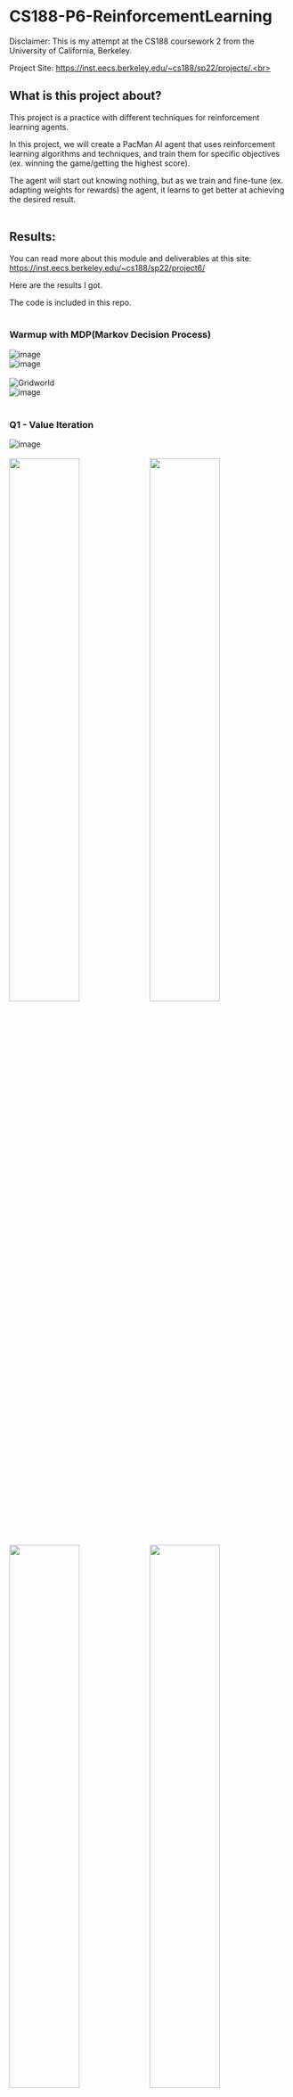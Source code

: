 # CS188-P6-ReinforcementLearning

Disclaimer: This is my attempt at the CS188 coursework 2 from the University of California, Berkeley.<br>

Project Site: https://inst.eecs.berkeley.edu/~cs188/sp22/projects/.<br><br>

## What is this project about?<br>

This project is a practice with different techniques for reinforcement learning agents.<br>

In this project, we will create a PacMan AI agent that uses reinforcement learning algorithms and techniques, and train them for specific objectives (ex. winning the game/getting the highest score).<br>

The agent will start out knowing nothing, but as we train and fine-tune (ex. adapting weights for rewards) the agent, it learns to get better at achieving the desired result.<br><br>

## Results:<br>

You can read more about this module and deliverables at this site: https://inst.eecs.berkeley.edu/~cs188/sp22/project6/<br>

Here are the results I got.<br>

The code is included in this repo.<br><br>

### Warmup with MDP(Markov Decision Process)
![image](https://user-images.githubusercontent.com/98131995/225820562-1663601a-e9ce-44ce-971f-19ce5dd5d97f.png)<br>
![image](https://user-images.githubusercontent.com/98131995/225820651-3f46fe07-fea9-4fd8-baa4-d5c9a88e8b59.png)<br><br>
![Gridworld](https://user-images.githubusercontent.com/98131995/225821743-8408a9b1-7cd0-47ca-8331-98b6ec614c40.gif)<br>
![image](https://user-images.githubusercontent.com/98131995/225821148-2078b6c8-56e8-4c2d-a97b-c4260f9a8e4e.png)<br><br>

### Q1 - Value Iteration<br>
![image](https://user-images.githubusercontent.com/98131995/225824095-dc44c408-c9f9-47ff-9a3c-46f677354d35.png)<br><br>
<img src="https://user-images.githubusercontent.com/98131995/225823541-962e0a37-2eb1-4238-b90e-449f4ff059c3.png" width=50% height=50%><img src="https://user-images.githubusercontent.com/98131995/225823063-b59e39e6-6d87-43bd-9411-614a8cef54f4.png" width=50% height=50%><br>
<img src="https://user-images.githubusercontent.com/98131995/225823586-1c8830ba-c32c-46b3-8dc8-932b229c7008.png" width=50% height=50%><img src="https://user-images.githubusercontent.com/98131995/225823878-678e17ab-ebd8-486c-9116-7525bae39a9c.png" width=50% height=50%><br><br>

### Q2 - Policies<br>
![image](https://user-images.githubusercontent.com/98131995/225827152-8412bec2-a79e-4cc7-b685-de2d4ba9a991.png)<br>
![image](https://user-images.githubusercontent.com/98131995/225827190-ea10f601-f7fb-466c-928d-f94d7c57c8c4.png)<br>
![image](https://user-images.githubusercontent.com/98131995/225827737-4fa8fd4d-5f5f-4db1-9f32-7cf6ea15cae3.png)<br>
<img src="https://user-images.githubusercontent.com/98131995/225829582-184692f1-2ce1-422d-a930-49906db63f93.png" width=50% height=50%><img src="https://user-images.githubusercontent.com/98131995/225829709-b83261a6-0ae0-4c02-a771-dd00c212adaa.png" width=50% height=50%><br>


### Q3 - Q-Learning<br>
![image](https://user-images.githubusercontent.com/98131995/225831054-75f893f9-0bd8-453d-bc90-3eae9b5f0a4c.png)<br>
![image](https://user-images.githubusercontent.com/98131995/225831218-9c9bc99a-d761-4984-a83f-58fd18cf4543.png)<br>
![image](https://user-images.githubusercontent.com/98131995/225831350-3035e5d2-bebc-404e-93ca-28e940d0f557.png)<br><br>

### Q4 - Epsilon Greedy<br>
<br><br>

### Q5 - Q-Learning and Pacman<br>
<br><br>

### Q6 - Approximate Q-Learningn<br>
<br><br>
